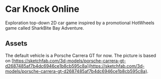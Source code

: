 # Car Knock Online

Exploration top-down 2D car game inspired by a promotional HotWheels game called SharkBite Bay Adventure.

## Assets

The default vehicle is a Porsche Carrera GT for now. The picture is based on [https://sketchfab.com/3d-models/porsche-carrera-gt-d2687485af7b4dc6946ce1b8cb595c8a](https://sketchfab.com/3d-models/porsche-carrera-gt-d2687485af7b4dc6946ce1b8cb595c8a).